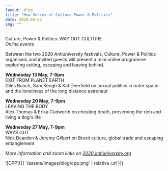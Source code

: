```yaml
---
layout: blog
title: "New Series of Culture Power & Politics"
date: 2020-04-25
img: ""
---
```

Culture, Power & Politics: WAY OUT CULTURE<br/>
*Online events*

Between the two 2020 Antiuniversity festivals, Culture, Power & Politics organisers and invited guests will present a mini online programme exploring exiting, escaping and leaving behind.

**Wednesday 13 May, 7-9pm**<br/>EXIT FROM PLANET EARTH<br/>
Giles Bunch, Sam Keogh & Kat Deerfield on sexual politics in outer space and the loneliness of the long distance astronaut

**Wednesday 20 May, 7-9pm**<br/>LEAVING THE BODY<br/>
Alex Thomas & Erika Cudworth on cheating death, preserving the rich and living a dog's life

**Wednesday 27 May, 7-9pm**<br/>WAYS OUT<br/>
Nick Dearden & Jeremy Gilbert on Brexit culture, global trade and escaping entanglement

*More information and zoom links on <a href="https://2020.antiuniversity.org" target="_blank">2020.antiuniversity.org</a>*

![CPP]({{ '/assets/images/blog/cpp.png' | relative_url }})
